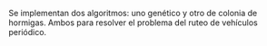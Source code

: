 Se implementan dos algoritmos: uno genético y otro de colonia de hormigas. Ambos para resolver el problema del ruteo de vehículos periódico.